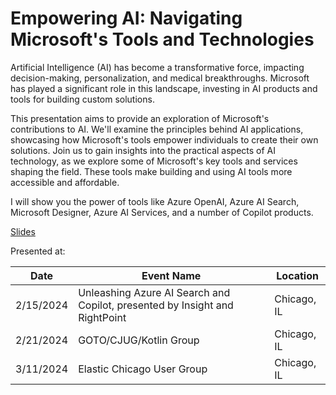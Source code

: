 # Empowering AI: Navigating Microsoft's Tools and Technologies

Artificial Intelligence (AI) has become a transformative force, impacting decision-making, personalization, and medical breakthroughs. Microsoft has played a significant role in this landscape, investing in AI products and tools for building custom solutions.

This presentation aims to provide an exploration of Microsoft's contributions to AI. We'll examine the principles behind AI applications, showcasing how Microsoft's tools empower individuals to create their own solutions. Join us to gain insights into the practical aspects of AI technology, as we explore some of Microsoft's key tools and services shaping the field. These tools make building and using AI tools more accessible and affordable.

I will show you the power of tools like Azure OpenAI, Azure AI Search, Microsoft Designer, Azure AI Services, and a number of Copilot products.

[Slides](https://1drv.ms/p/s!AsEkrMBA7Ehw1a9ywsAQQ9sVMnWFew?e=vecggl)

Presented at:

| Date      | Event Name                                                    | Location    |
| --------- | ------------------------------------------------------------- | ----------- |
| 2/15/2024 | Unleashing Azure AI Search and Copilot, presented by Insight and RightPoint | Chicago, IL |
| 2/21/2024 | GOTO/CJUG/Kotlin Group                                        | Chicago, IL |
| 3/11/2024 | Elastic Chicago User Group                                    | Chicago, IL |
